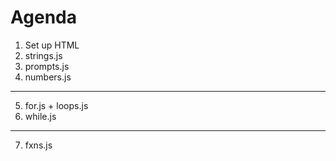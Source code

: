 # Agenda
1. Set up HTML
2. strings.js
3. prompts.js
4. numbers.js
------------
5. for.js + loops.js
6. while.js
------------
7. fxns.js